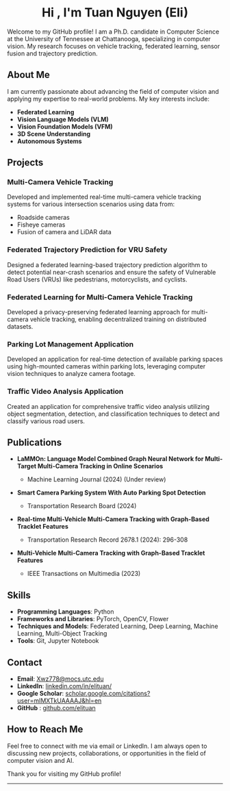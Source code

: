 <h1 align="center">Hi , I'm Tuan Nguyen (Eli)</h1>

Welcome to my GitHub profile! I am a Ph.D. candidate in Computer Science at the University of Tennessee at Chattanooga, specializing in computer vision. My research focuses on vehicle tracking, federated learning, sensor fusion and trajectory prediction.

## About Me

I am currently passionate about advancing the field of computer vision and applying my expertise to real-world problems. My key interests include:
- **Federated Learning**
- **Vision Language Models (VLM)**
- **Vision Foundation Models (VFM)**
- **3D Scene Understanding**
- **Autonomous Systems**

## Projects

### Multi-Camera Vehicle Tracking
Developed and implemented real-time multi-camera vehicle tracking systems for various intersection scenarios using data from:
- Roadside cameras
- Fisheye cameras
- Fusion of camera and LiDAR data

### Federated Trajectory Prediction for VRU Safety
Designed a federated learning-based trajectory prediction algorithm to detect potential near-crash scenarios and ensure the safety of Vulnerable Road Users (VRUs) like pedestrians, motorcyclists, and cyclists.

### Federated Learning for Multi-Camera Vehicle Tracking 
Developed a privacy-preserving federated learning approach for multi-camera vehicle tracking, enabling decentralized training on distributed datasets.

### Parking Lot Management Application
Developed an application for real-time detection of available parking spaces using high-mounted cameras within parking lots, leveraging computer vision techniques to analyze camera footage.

### Traffic Video Analysis Application
Created an application for comprehensive traffic video analysis utilizing object segmentation, detection, and classification techniques to detect and classify various road users.

## Publications

<!-- - **FLaMMOn: Federated Learning for Graph Language Model in Multi-Target Multi-Camera Tracking in Online Scenarios**
  - ACML - Machine Learning Journal (2024) (Under review) -->

- **LaMMOn: Language Model Combined Graph Neural Network for Multi-Target Multi-Camera Tracking in Online Scenarios**
  - Machine Learning Journal (2024) (Under review)

- **Smart Camera Parking System With Auto Parking Spot Detection**
  - Transportation Research Board (2024)

- **Real-time Multi-Vehicle Multi-Camera Tracking with Graph-Based Tracklet Features**
  - Transportation Research Record 2678.1 (2024): 296-308

- **Multi-Vehicle Multi-Camera Tracking with Graph-Based Tracklet Features**
  - IEEE Transactions on Multimedia (2023)

## Skills

- **Programming Languages**: Python
- **Frameworks and Libraries**: PyTorch, OpenCV, Flower
- **Techniques and Models**: Federated Learning, Deep Learning, Machine Learning, Multi-Object Tracking
- **Tools**: Git, Jupyter Notebook

## Contact

- **Email**: Xwz778@mocs.utc.edu
- **LinkedIn**: [linkedin.com/in/elituan/](https://linkedin.com/in/elituan/)
- **Google Scholar**: [scholar.google.com/citations?user=mIMXTkUAAAAJ&hl=en](https://scholar.google.com/citations?user=mIMXTkUAAAAJ&hl=en)
- **GitHub**
: [github.com/elituan](https://github.com/elituan)

## How to Reach Me

Feel free to connect with me via email or LinkedIn. I am always open to discussing new projects, collaborations, or opportunities in the field of computer vision and AI.

Thank you for visiting my GitHub profile!

---

